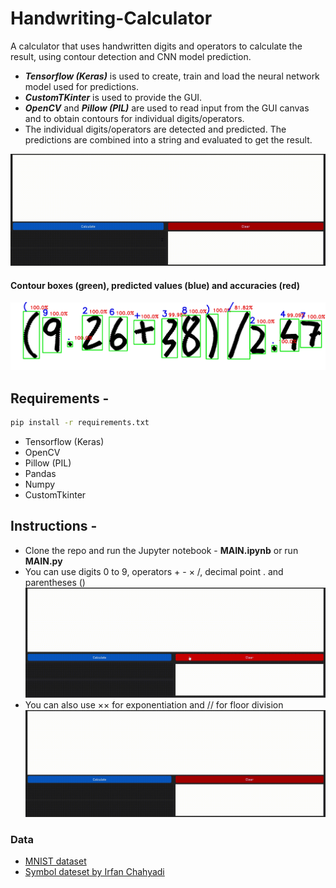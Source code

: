 # Handwriting-Calculator

A calculator that uses handwritten digits and operators to calculate the result, using contour detection and CNN model prediction.</br>
- ***Tensorflow (Keras)*** is used to create, train and load the neural network model used for predictions.</br>
- ***CustomTKinter*** is used to provide the GUI.</br>
- ***OpenCV*** and ***Pillow (PIL)*** are used to read input from the GUI canvas and to obtain contours for individual digits/operators.</br>
- The individual digits/operators are detected and predicted. The predictions are combined into a string and evaluated to get the result.

![demo0](https://github.com/ShettySach/Handwriting-Calculator/blob/main/Demo/demo0.gif)

#### Contour boxes (green), predicted values (blue) and accuracies (red)

![demo0](https://github.com/ShettySach/Handwriting-Calculator/blob/main/Demo/Contours.png)


## Requirements -
```bash
pip install -r requirements.txt
```
* Tensorflow (Keras)
* OpenCV
* Pillow (PIL)
* Pandas
* Numpy
* CustomTkinter

## Instructions -
* Clone the repo and run the Jupyter notebook - **MAIN.ipynb** or run **MAIN.py**
* You can use digits 0 to 9, operators + - × /, decimal point . and parentheses ()
  ![demo1](https://github.com/ShettySach/Handwriting-Calculator/blob/main/Demo/demo1.gif)
* You can also use ×× for exponentiation and // for floor division
  ![demo2](https://github.com/ShettySach/Handwriting-Calculator/blob/main/Demo/demo2.gif)

### Data
* [MNIST dataset](https://www.kaggle.com/datasets/hojjatk/mnist-dataset)
* [Symbol dateset by Irfan Chahyadi ](https://github.com/irfanchahyadi/Handwriting-Calculator/blob/master/src/dataset/data.pickle)
